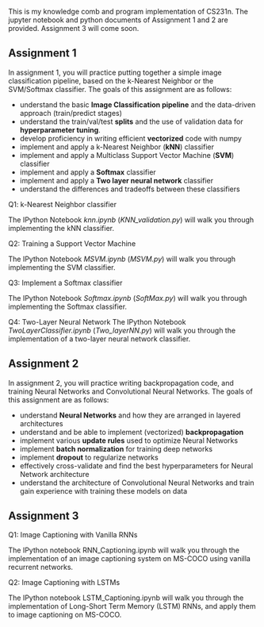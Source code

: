 This is my knowledge comb and program implementation of CS231n. The jupyter notebook and python documents of Assignment 1 and 2 are provided. Assignment 3 will come soon.
## Assignment 1

In assignment 1, you will practice putting together a simple image classification pipeline, based on the k-Nearest Neighbor or the SVM/Softmax classifier. The goals of this assignment are as follows:

- understand the basic **Image Classification pipeline** and the data-driven approach (train/predict stages)
- understand the train/val/test **splits** and the use of validation data for **hyperparameter tuning**.
- develop proficiency in writing efficient **vectorized** code with numpy
- implement and apply a k-Nearest Neighbor (**kNN**) classifier
- implement and apply a Multiclass Support Vector Machine (**SVM**) classifier
- implement and apply a **Softmax** classifier
- implement and apply a **Two layer neural network** classifier
- understand the differences and tradeoffs between these classifiers

Q1: k-Nearest Neighbor classifier

The IPython Notebook *knn.ipynb* (*KNN_validation.py*) will walk you through implementing the kNN classifier.

Q2: Training a Support Vector Machine

The IPython Notebook *MSVM.ipynb* (*MSVM.py*) will walk you through implementing the SVM classifier.

Q3: Implement a Softmax classifier

The IPython Notebook *Softmax.ipynb* (*SoftMax.py*) will walk you through implementing the Softmax classifier.

Q4: Two-Layer Neural Network
The IPython Notebook *TwoLayerClassifier.ipynb* (*Two_layerNN.py*) will walk you through the implementation of a two-layer neural network classifier.

## Assignment 2

In assignment 2, you will practice writing backpropagation code, and training Neural Networks and Convolutional Neural Networks. The goals of this assignment are as follows:

- understand **Neural Networks** and how they are arranged in layered architectures
- understand and be able to implement (vectorized) **backpropagation**
- implement various **update rules** used to optimize Neural Networks
- implement **batch normalization** for training deep networks
- implement **dropout** to regularize networks
- effectively cross-validate and find the best hyperparameters for Neural Network architecture
- understand the architecture of Convolutional Neural Networks and train gain experience with training these models on data

## Assignment 3

Q1: Image Captioning with Vanilla RNNs

The IPython notebook RNN_Captioning.ipynb will walk you through the implementation of an image captioning system on MS-COCO using vanilla recurrent networks.

Q2: Image Captioning with LSTMs

The IPython notebook LSTM_Captioning.ipynb will walk you through the implementation of Long-Short Term Memory (LSTM) RNNs, and apply them to image captioning on MS-COCO.